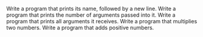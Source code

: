 Write a program that prints its name, followed by a new line.
Write a program that prints the number of arguments passed into it.
Write a program that prints all arguments it receives.
Write a program that multiplies two numbers.
Write a program that adds positive numbers.
